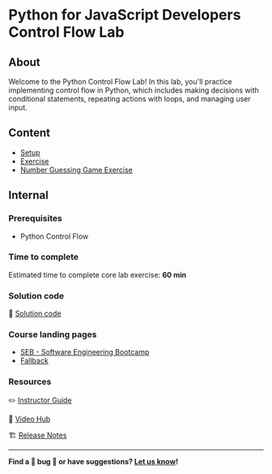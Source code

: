 <h1>
  <span class="prefix">Python for JavaScript Developers</span>
  <span class="headline">Control Flow Lab</span>
</h1>

## About

Welcome to the Python Control Flow Lab! In this lab, you'll practice implementing control flow in Python, which includes making decisions with conditional statements, repeating actions with loops, and managing user input.

## Content

- [Setup](./setup/README.md)
- [Exercise](./exercise/README.md)
- [Number Guessing Game Exercise](./number-guessing-game-exercise/README.md)

## Internal

### Prerequisites

- Python Control Flow

### Time to complete

Estimated time to complete core lab exercise: **60 min**

### Solution code

🏁 [Solution code](https://git.generalassemb.ly/modular-curriculum-all-courses/python-for-javascript-developers-control-flow-lab-solution)

### Course landing pages

- [SEB - Software Engineering Bootcamp](https://pages.git.generalassemb.ly/modular-curriculum-all-courses/python-for-javascript-developers-control-flow-lab/canvas-landing-pages/seb.html)
- [Fallback](https://pages.git.generalassemb.ly/modular-curriculum-all-courses/python-for-javascript-developers-control-flow-lab/canvas-landing-pages/fallback.html)

### Resources

✏️ [Instructor Guide](./internal-resources/instructor-guide.md)

🎥 [Video Hub](./internal-resources/video-hub.md)

🏗️ [Release Notes](./internal-resources/release-notes.md)

---

**Find a 👾 bug 👾 or have suggestions? [Let us know](https://pages.git.generalassemb.ly/modular-curriculum-all-courses/universal-resources-internal/module-feedback.html)!**
